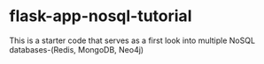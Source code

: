 # flask-app-nosql-tutorial
This is a starter code that serves as a first look into multiple NoSQL databases-(Redis, MongoDB, Neo4j)
